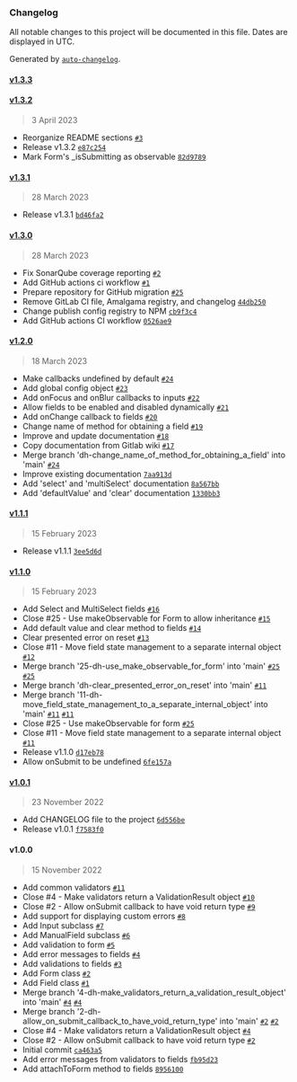 ### Changelog

All notable changes to this project will be documented in this file. Dates are displayed in UTC.

Generated by [`auto-changelog`](https://github.com/CookPete/auto-changelog).

#### [v1.3.3](https://github.com/amalgamaco/mobx-form/compare/v1.3.2...v1.3.3)

#### [v1.3.2](https://github.com/amalgamaco/mobx-form/compare/v1.3.1...v1.3.2)

> 3 April 2023

- Reorganize README sections [`#3`](https://github.com/amalgamaco/mobx-form/pull/3)
- Release v1.3.2 [`e87c254`](https://github.com/amalgamaco/mobx-form/commit/e87c25416016e6bd59d28f76990e57590285f0e9)
- Mark Form's _isSubmitting as observable [`82d9789`](https://github.com/amalgamaco/mobx-form/commit/82d9789418ab0a1d6929e588a0d612e73658441b)

#### [v1.3.1](https://github.com/amalgamaco/mobx-form/compare/v1.3.0...v1.3.1)

> 28 March 2023

- Release v1.3.1 [`bd46fa2`](https://github.com/amalgamaco/mobx-form/commit/bd46fa2ee55fb6927502c0b98c38cf2ecbc687d9)

#### [v1.3.0](https://github.com/amalgamaco/mobx-form/compare/v1.2.0...v1.3.0)

> 28 March 2023

- Fix SonarQube coverage reporting [`#2`](https://github.com/amalgamaco/mobx-form/pull/2)
- Add GitHub actions ci workflow [`#1`](https://github.com/amalgamaco/mobx-form/pull/1)
- Prepare repository for GitHub migration [`#25`](https://github.com/amalgamaco/mobx-form/pull/25)
- Remove GitLab CI file, Amalgama registry, and changelog [`44db250`](https://github.com/amalgamaco/mobx-form/commit/44db250527b1792ac927d75de66f5f72c54b225f)
- Change publish config registry to NPM [`cb9f3c4`](https://github.com/amalgamaco/mobx-form/commit/cb9f3c4b719f63214d4396a9237a6be93242a4eb)
- Add GitHub actions CI workflow [`0526ae9`](https://github.com/amalgamaco/mobx-form/commit/0526ae9ccbd0747181ebd93531c862313e0a9c71)

#### [v1.2.0](https://github.com/amalgamaco/mobx-form/compare/v1.1.1...v1.2.0)

> 18 March 2023

- Make callbacks undefined by default [`#24`](https://github.com/amalgamaco/mobx-form/pull/24)
- Add global config object [`#23`](https://github.com/amalgamaco/mobx-form/pull/23)
- Add onFocus and onBlur callbacks to inputs [`#22`](https://github.com/amalgamaco/mobx-form/pull/22)
- Allow fields to be enabled and disabled dynamically [`#21`](https://github.com/amalgamaco/mobx-form/pull/21)
- Add onChange callback to fields [`#20`](https://github.com/amalgamaco/mobx-form/pull/20)
- Change name of method for obtaining a field [`#19`](https://github.com/amalgamaco/mobx-form/pull/19)
- Improve and update documentation [`#18`](https://github.com/amalgamaco/mobx-form/pull/18)
- Copy documentation from Gitlab wiki [`#17`](https://github.com/amalgamaco/mobx-form/pull/17)
- Merge branch 'dh-change_name_of_method_for_obtaining_a_field' into 'main' [`#24`](https://github.com/amalgamaco/mobx-form/issues/24)
- Improve existing documentation [`7aa913d`](https://github.com/amalgamaco/mobx-form/commit/7aa913d00a79b7083612a3df111e718b4e0374e9)
- Add 'select' and 'multiSelect' documentation [`8a567bb`](https://github.com/amalgamaco/mobx-form/commit/8a567bb3c8ef0ecf436ceba665b4bfcb3e4a9949)
- Add 'defaultValue' and 'clear' documentation [`1330bb3`](https://github.com/amalgamaco/mobx-form/commit/1330bb3f044b8937892259afdb5006b82a7d09b5)

#### [v1.1.1](https://github.com/amalgamaco/mobx-form/compare/v1.1.0...v1.1.1)

> 15 February 2023

- Release v1.1.1 [`3ee5d6d`](https://github.com/amalgamaco/mobx-form/commit/3ee5d6d9601f80c2a59c5f01f0bf5f7722d0ee40)

#### [v1.1.0](https://github.com/amalgamaco/mobx-form/compare/v1.0.1...v1.1.0)

> 15 February 2023

- Add Select and MultiSelect fields [`#16`](https://github.com/amalgamaco/mobx-form/pull/16)
- Close #25 - Use makeObservable for Form to allow inheritance [`#15`](https://github.com/amalgamaco/mobx-form/pull/15)
- Add default value and clear method to fields [`#14`](https://github.com/amalgamaco/mobx-form/pull/14)
- Clear presented error on reset [`#13`](https://github.com/amalgamaco/mobx-form/pull/13)
- Close #11 - Move field state management to a separate internal object [`#12`](https://github.com/amalgamaco/mobx-form/pull/12)
- Merge branch '25-dh-use_make_observable_for_form' into 'main' [`#25`](https://github.com/amalgamaco/mobx-form/issues/25) [`#25`](https://github.com/amalgamaco/mobx-form/issues/25)
- Merge branch 'dh-clear_presented_error_on_reset' into 'main' [`#11`](https://github.com/amalgamaco/mobx-form/issues/11)
- Merge branch '11-dh-move_field_state_management_to_a_separate_internal_object' into 'main' [`#11`](https://github.com/amalgamaco/mobx-form/issues/11) [`#11`](https://github.com/amalgamaco/mobx-form/issues/11)
- Close #25 - Use makeObservable for form [`#25`](https://github.com/amalgamaco/mobx-form/issues/25)
- Close #11 - Move field state management to a separate internal object [`#11`](https://github.com/amalgamaco/mobx-form/issues/11)
- Release v1.1.0 [`d17eb78`](https://github.com/amalgamaco/mobx-form/commit/d17eb7815e5070b095abbc80f33b34a28a4b950a)
- Allow onSubmit to be undefined [`6fe157a`](https://github.com/amalgamaco/mobx-form/commit/6fe157adefe6ddb6c7d9a4a0b5aa9e182fc46d84)

#### [v1.0.1](https://github.com/amalgamaco/mobx-form/compare/v1.0.0...v1.0.1)

> 23 November 2022

- Add CHANGELOG file to the project [`6d556be`](https://github.com/amalgamaco/mobx-form/commit/6d556becfec677ac55ec94d2a831b3c0a4aab52c)
- Release v1.0.1 [`f7583f0`](https://github.com/amalgamaco/mobx-form/commit/f7583f0829cf771edcea8b2c1a6358691997ece6)

#### v1.0.0

> 15 November 2022

- Add common validators [`#11`](https://github.com/amalgamaco/mobx-form/pull/11)
- Close #4 - Make validators return a ValidationResult object [`#10`](https://github.com/amalgamaco/mobx-form/pull/10)
- Close #2 - Allow onSubmit callback to have void return type [`#9`](https://github.com/amalgamaco/mobx-form/pull/9)
- Add support for displaying custom errors [`#8`](https://github.com/amalgamaco/mobx-form/pull/8)
- Add Input subclass [`#7`](https://github.com/amalgamaco/mobx-form/pull/7)
- Add ManualField subclass [`#6`](https://github.com/amalgamaco/mobx-form/pull/6)
- Add validation to form [`#5`](https://github.com/amalgamaco/mobx-form/pull/5)
- Add error messages to fields [`#4`](https://github.com/amalgamaco/mobx-form/pull/4)
- Add validations to fields [`#3`](https://github.com/amalgamaco/mobx-form/pull/3)
- Add Form class [`#2`](https://github.com/amalgamaco/mobx-form/pull/2)
- Add Field class [`#1`](https://github.com/amalgamaco/mobx-form/pull/1)
- Merge branch '4-dh-make_validators_return_a_validation_result_object' into 'main' [`#4`](https://github.com/amalgamaco/mobx-form/issues/4) [`#4`](https://github.com/amalgamaco/mobx-form/issues/4)
- Merge branch '2-dh-allow_on_submit_callback_to_have_void_return_type' into 'main' [`#2`](https://github.com/amalgamaco/mobx-form/issues/2) [`#2`](https://github.com/amalgamaco/mobx-form/issues/2)
- Close #4 - Make validators return a ValidationResult object [`#4`](https://github.com/amalgamaco/mobx-form/issues/4)
- Close #2 - Allow onSubmit callback to have void return type [`#2`](https://github.com/amalgamaco/mobx-form/issues/2)
- Initial commit [`ca463a5`](https://github.com/amalgamaco/mobx-form/commit/ca463a541c87410d83530c8b7ac5e9f0f47108d3)
- Add error messages from validators to fields [`fb95d23`](https://github.com/amalgamaco/mobx-form/commit/fb95d23b7818d7fcd7fae4d50f0e1a8e1d3b4141)
- Add attachToForm method to fields [`8956100`](https://github.com/amalgamaco/mobx-form/commit/89561003fb82afbacc55e3138be946933dfc0ae9)
